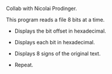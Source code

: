 Collab with Nicolai Prodinger.



This program reads a file 8 bits at a time.

 - Displays the bit offset in hexadecimal.
  
 - Displays each bit in hexadecimal.
  
 - Displays 8 signs of the original text.
  
 - Repeat.
